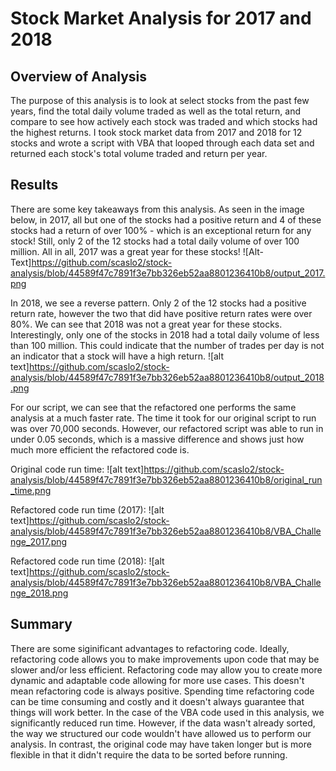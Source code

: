 # Stock Market Analysis for 2017 and 2018

## Overview of Analysis
  The purpose of this analysis is to look at select stocks from the past few years, find the total daily volume traded as well as the total return, and compare to see how actively each stock was traded and which stocks had the highest returns. I took stock market data from 2017 and 2018 for 12 stocks and wrote a script with VBA that looped through each data set and returned each stock's total volume traded and return per year. 

## Results
  There are some key takeaways from this analysis. As seen in the image below, in 2017, all but one of the stocks had a positive return and 4 of these stocks had a return of over 100% - which is an exceptional return for any stock! Still, only 2 of the 12 stocks had a total daily volume of over 100 million. All in all, 2017 was a great year for these stocks!
  ![Alt-Text]https://github.com/scaslo2/stock-analysis/blob/44589f47c7891f3e7bb326eb52aa8801236410b8/output_2017.png
  
  In 2018, we see a reverse pattern. Only 2 of the 12 stocks had a positive return rate, however the two that did have positive return rates were over 80%. We can see that 2018 was not a great year for these stocks. Interestingly, only one of the stocks in 2018 had a total daily volume of less than 100 million. This could indicate that the number of trades per day is not an indicator that a stock will have a high return. 
  ![alt text]https://github.com/scaslo2/stock-analysis/blob/44589f47c7891f3e7bb326eb52aa8801236410b8/output_2018.png
  
  For our script, we can see that the refactored one performs the same analysis at a much faster rate. The time it took for our original script to run was over 70,000 seconds. However, our refactored script was able to run in under 0.05 seconds, which is a massive difference and shows just how much more efficient the refactored code is.
  
Original code run time:
![alt text]https://github.com/scaslo2/stock-analysis/blob/44589f47c7891f3e7bb326eb52aa8801236410b8/original_run_time.png

Refactored code run time (2017):
![alt text]https://github.com/scaslo2/stock-analysis/blob/44589f47c7891f3e7bb326eb52aa8801236410b8/VBA_Challenge_2017.png

Refactored code run time (2018):
![alt text]https://github.com/scaslo2/stock-analysis/blob/44589f47c7891f3e7bb326eb52aa8801236410b8/VBA_Challenge_2018.png


## Summary
  There are some siginificant advantages to refactoring code. Ideally, refactoring code allows you to make improvements upon code that may be slower and/or less efficient. Refactoring code may allow you to create more dynamic and adaptable code allowing for more use cases. This doesn't mean refactoring code is always positive. Spending time refactoring code can be time consuming and costly and it doesn't always guarantee that things will work better. In the case of the VBA code used in this analysis, we significantly reduced run time. However, if the data wasn't already sorted, the way we structured our code wouldn't have allowed us to perform our analysis. In contrast, the original code may have taken longer but is more flexible in that it didn't require the data to be sorted before running. 
